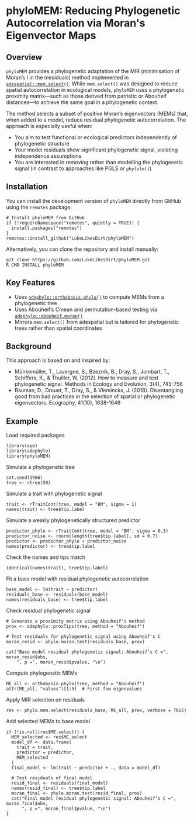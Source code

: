 # phyloMEM: Reducing Phylogenetic Autocorrelation via Moran's Eigenvector Maps

## Overview

`phyloMEM` provides a phylogenetic adaptation of the MIR (minimisation of Moran’s I in the mesiduals) method implemented in [`adespatial::mem.select()`](https://github.com/adeverse/adespatial/). While `mem.select()` was designed to reduce spatial autocorrelation in ecological models, `phyloMEM` uses a phylogenetic proximity matrix—such as those derived from patristic or Abouheif distances—to achieve the same goal in a phylogenetic context.

The method selects a subset of positive Moran’s eigenvectors (MEMs) that, when added to a model, reduce residual phylogenetic autocorrelation. The approach is especially useful when:

* You aim to test functional or ecological predictors independently of phylogenetic structure
* Your model residuals show significant phylogenetic signal, violating independence assumptions
* You are interested in removing rather than modelling the phylogenetic signal (in contrast to approaches like PGLS or `phylolm()`)

## Installation

You can install the development version of `phyloMEM` directly from GitHub using the `remotes` package:

    # Install phyloMEM from GitHub
    if (!requireNamespace("remotes", quietly = TRUE)) {
      install.packages("remotes")
    }
    remotes::install_github("LukeLikesDirt/phyloMEM")

Alternatively, you can clone the repository and install manually:

    git clone https://github.com/LukeLikesDirt/phyloMEM.git
    R CMD INSTALL phyloMEM

## Key Features

* Uses [`adephylo::orthobasis.phylo()`](https://github.com/adeverse/adephylo/) to compute MEMs from a phylogenetic tree
* Uses Abouheif’s Cmean and permutation-based testing via [`adephylo::abouheif.moran()`](https://github.com/adeverse/adephylo/)
* Mirrors `mem.select()` from adespatial but is tailored for phylogenetic trees rather than spatial coordinates

## Background

This approach is based on and inspired by:

* Münkemüller, T., Lavergne, S., Bzeznik, B., Dray, S., Jombart, T., Schiffers, K., & Thuiller, W. (2012). How to measure and test phylogenetic signal. Methods in Ecology and Evolution, 3(4), 743-756
* Bauman, D., Drouet, T., Dray, S., & Vleminckx, J. (2018). Disentangling good from bad practices in the selection of spatial or phylogenetic eigenvectors. Ecography, 41(10), 1638-1649

## Example

Load required packages

    library(ape)
    library(adephylo)
    library(phyloMEM)

Simulate a phylogenetic tree
  
    set.seed(1986)
    tree <- rtree(50)

Simulate a trait with phylogenetic signal
  
    trait <- rTraitCont(tree, model = "BM", sigma = 1)
    names(trait) <- tree$tip.label

Simulate a weakly phylogenetically structured predictor

    predictor_phylo <- rTraitCont(tree, model = "BM", sigma = 0.3)
    predictor_noise <- rnorm(length(tree$tip.label), sd = 0.7)
    predictor <- predictor_phylo + predictor_noise
    names(predictor) <- tree$tip.label

Check the names and tips match

    identical(names(trait), tree$tip.label)

Fit a base model with residual phylogenetic autocorrelation

    base_model <- lm(trait ~ predictor)
    residuals_base <- residuals(base_model)
    names(residuals_base) <- tree$tip.label

Check residual phylogenetic signal

    # Generate a proximity matrix using Abouheif's method
    prox <- adephylo::proxTips(tree, method = "Abouheif")
      
    # Test residuals for phylogenetic signal using Abouheif's C
    moran_resid <- phylo.moran.test(residuals_base, prox)
  
    cat("Base model residual phylogenetic signal: Abouheif’s C =", moran_resid$obs,
        ", p =", moran_resid$pvalue, "\n")

Compute phylogenetic MEMs

    ME_all <- orthobasis.phylo(tree, method = "Abouheif")
    attr(ME_all, "values")[1:5]  # First few eigenvalues

Apply MIR selection on residuals

    res <- phylo.mem.select(residuals_base, ME_all, prox, verbose = TRUE)

Add selected MEMs to base model

    if (!is.null(res$ME.select)) {
      MEM_selected <- res$ME.select
      model_df <- data.frame(
        trait = trait,
        predictor = predictor,
        MEM_selected
      )
      final_model <- lm(trait ~ predictor + ., data = model_df)
  
      # Test residuals of final model
      resid_final <- residuals(final_model)
      names(resid_final) <- tree$tip.label
      moran_final <- phylo.moran.test(resid_final, prox)
      cat("Final model residual phylogenetic signal: Abouheif’s C =", moran_final$obs,
          ", p =", moran_final$pvalue, "\n")
    }
